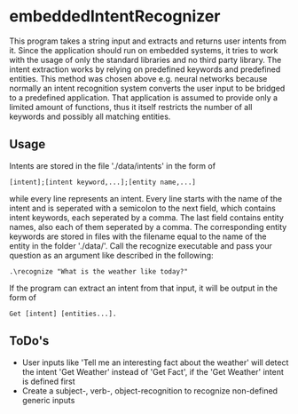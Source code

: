 # embeddedIntentRecognizer
This program takes a string input and extracts and returns user intents from it.
Since the application should run on embedded systems, it tries to work with the usage of only the standard libraries and no third party library.
The intent extraction works by relying on predefined keywords and predefined entities.
This method was chosen above e.g. neural networks because normally an intent recognition system converts the user input to be bridged to a predefined application. That application is assumed to provide only a limited amount of functions, thus it itself restricts the number of all keywords and possibly all matching entities.

## Usage
Intents are stored in the file './data/intents' in the form of
```
[intent];[intent keyword,...];[entity name,...]
```
while every line represents an intent. Every line starts with the name of the intent and is seperated with a semicolon to the next field, which contains intent keywords, each seperated by a comma. The last field contains entity names, also each of them seperated by a comma. The corresponding entity keywords are stored in files with the filename equal to the name of the entity in the folder './data/'.
Call the recognize executable and pass your question as an argument like described in the following:

```
.\recognize "What is the weather like today?"
```

If the program can extract an intent from that input, it will be output in the form of

```
Get [intent] [entities...].
```

## ToDo's
- User inputs like 'Tell me an interesting fact about the weather' will detect the intent 'Get Weather' instead of 'Get Fact', if the 'Get Weather' intent is defined first
- Create a subject-, verb-, object-recognition to recognize non-defined generic inputs